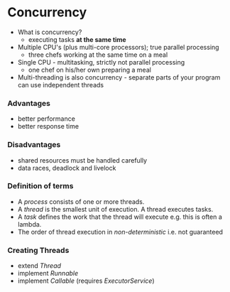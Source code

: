# Concurrency

* What is concurrency?
  * executing tasks **at the same time**
* Multiple CPU's (plus multi-core processors); true parallel processing
  * three chefs working at the same time on a meal
* Single CPU - multitasking, strictly not parallel processing
  * one chef on his/her own preparing a meal
* Multi-threading is also concurrency - separate parts of your program can use independent threads

### Advantages
* better performance
* better response time

### Disadvantages
* shared resources must be handled carefully
* data races, deadlock and livelock

### Definition of terms
* A *process* consists of one or more threads.
* A *thread* is the smallest unit of execution. A thread executes tasks.
* A *task* defines the work that the thread will execute e.g. this is often a lambda.
* The order of thread execution in *non-deterministic* i.e. not guaranteed

### Creating Threads
* extend *Thread*
* implement *Runnable*
* implement *Callable* (requires *ExecutorService*)



